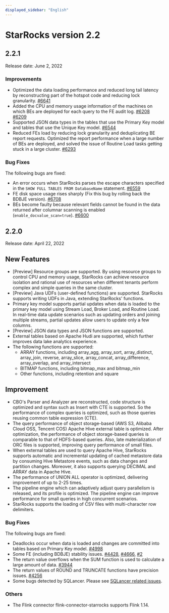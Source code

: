 ```yaml
---
displayed_sidebar: "English"
---
```


# StarRocks version 2.2

## 2.2.1

Release date: June 2, 2022

### Improvements

- Optimized the data loading performance and reduced long tail latency by reconstructing part of the hotspot code and reducing lock granularity. [#6641](https://github.com/StarRocks/starrocks/pull/6641)
- Added the CPU and memory usage information of the machines on which BEs are deployed for each query to the FE audit log. [#6208](https://github.com/StarRocks/starrocks/pull/6208) [#6209](https://github.com/StarRocks/starrocks/pull/6209)
- Supported JSON data types in the tables that use the Primary Key model and tables that use the Unique Key model. [#6544](https://github.com/StarRocks/starrocks/pull/6544)
- Reduced FEs load by reducing lock granularity and deduplicating BE report requests. Optimized the report performance when a large number of BEs are deployed, and solved the issue of Routine Load tasks getting stuck in a large cluster. [#6293](https://github.com/StarRocks/starrocks/pull/6293)

### Bug Fixes

The following bugs are fixed:

- An error occurs when StarRocks parses the escape characters specified in the `SHOW FULL TABLES FROM DatabaseName` statement. [#6559](https://github.com/StarRocks/starrocks/issues/6559)
- FE disk space usage rises sharply (Fix this bug by rolling back the BDBJE version). [#6708](https://github.com/StarRocks/starrocks/pull/6708)
- BEs become faulty because relevant fields cannot be found in the data returned after columnar scanning is enabled (`enable_docvalue_scan=true`). [#6600](https://github.com/StarRocks/starrocks/pull/6600)

## 2.2.0

Release date: April 22, 2022

## New Features

- [Preview] Resource groups are supported. By using resource groups to control CPU and memory usage, StarRocks can achieve resource isolation and rational use of resources when different tenants perform complex and simple queries in the same cluster.
- [Preview] Java UDFs (user-defined functions) are supported. StarRocks supports writing UDFs in Java, extending StarRocks' functions.
- Primary key model supports partial updates when data is loaded to the primary key model using Stream Load, Broker Load, and Routine Load.  In real-time data update scenarios such as updating orders and joining multiple streams, partial updates allow users to update only a few columns.
- [Preview] JSON data types and JSON functions are supported.
- External tables based on Apache Hudi are supported, which further improves data lake analytics experience.
- The following functions are supported:
  - ARRAY functions, including array_agg, array_sort, array_distinct, array_join, reverse, array_slice, array_concat, array_difference, array_overlap, and array_intersect
  - BITMAP functions, including bitmap_max and bitmap_min
  - Other functions, including retention and square

## Improvement

- CBO's Parser and Analyzer are reconstructed, code structure is optimized and syntax such as Insert with CTE is supported. So the performance of complex queries is optimized, such as those queries reusing common table expression (CTE).
- The query performance of object storage-based (AWS S3, Alibaba Cloud OSS, Tencent COS) Apache Hive external table is optimized. After optimization, the performance of object storage-based queries is comparable to that of HDFS-based queries. Also, late materialization of ORC files is supported, improving query performance of small files.
- When external tables are used to query Apache Hive, StarRocks supports automatic and incremental updating of cached metastore data by consuming Hive Metastore events, such as data changes and partition changes. Moreover, it also supports querying DECIMAL and ARRAY data in Apache Hive.
- The performance of UNION ALL operator is optimized, delivering improvement of up to 2-25 times.
- The pipeline engine which can adaptively adjust query parallelism is released, and its profile is optimized. The pipeline engine can improve performance for small queries in high concurrent scenarios.
- StarRocks supports the loading of CSV files with multi-character row delimiters.

### Bug Fixes

The following bugs are fixed:

- Deadlocks occur when data is loaded and changes are committed into tables based on Primary Key model. [#4998](https://github.com/StarRocks/starrocks/pull/4998)
- Some FE (including BDBJE) stability issues. [#4428](https://github.com/StarRocks/starrocks/pull/4428), [#4666](https://github.com/StarRocks/starrocks/pull/4666), [#2](https://github.com/StarRocks/bdb-je/pull/2)
- The return value overflows when the SUM function is used to calculate a large amount of data. [#3944](https://github.com/StarRocks/starrocks/pull/3944)
- The return values of ROUND and TRUNCATE functions have precision issues. [#4256](https://github.com/StarRocks/starrocks/pull/4256)
- Some bugs detected by SQLancer. Please see [SQLancer related issues](https://github.com/StarRocks/starrocks/issues?q=is%3Aissue++label%3Asqlancer++milestone%3A2.2).

### Others

- The Flink connector flink-connector-starrocks supports Flink 1.14.
